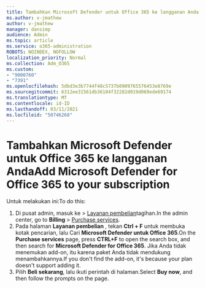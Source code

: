 ```yaml
---
title: Tambahkan Microsoft Defender untuk Office 365 ke langganan Anda
ms.author: v-jmathew
author: v-jmathew
manager: dansimp
audience: Admin
ms.topic: article
ms.service: o365-administration
ROBOTS: NOINDEX, NOFOLLOW
localization_priority: Normal
ms.collection: Adm_O365
ms.custom:
- "9000760"
- "7391"
ms.openlocfilehash: 5dbd3e3b7744f48c5737b0909765576453e8769e
ms.sourcegitcommit: 6312ee31561db36104f32282d019d069ede69174
ms.translationtype: MT
ms.contentlocale: id-ID
ms.lasthandoff: 03/11/2021
ms.locfileid: "50746268"
---
```

# <a name="add-microsoft-defender-for-office-365-to-your-subscription"></a><span data-ttu-id="fc5b7-102">Tambahkan Microsoft Defender untuk Office 365 ke langganan Anda</span><span class="sxs-lookup"><span data-stu-id="fc5b7-102">Add Microsoft Defender for Office 365 to your subscription</span></span>

<span data-ttu-id="fc5b7-103">Untuk melakukan ini:</span><span class="sxs-lookup"><span data-stu-id="fc5b7-103">To do this:</span></span>

1. <span data-ttu-id="fc5b7-104">Di pusat admin, masuk ke   >  [Layanan pembelian](https://go.microsoft.com/fwlink/p/?linkid=868433)tagihan.</span><span class="sxs-lookup"><span data-stu-id="fc5b7-104">In the admin center, go to **Billing** > [Purchase services](https://go.microsoft.com/fwlink/p/?linkid=868433).</span></span>
2. <span data-ttu-id="fc5b7-105">Pada halaman **Layanan pembelian** , tekan **Ctrl + F** untuk membuka kotak pencarian, lalu Cari **Microsoft Defender untuk Office 365**.</span><span class="sxs-lookup"><span data-stu-id="fc5b7-105">On the **Purchase services** page, press **CTRL+F** to open the search box, and then search for **Microsoft Defender for Office 365**.</span></span> <span data-ttu-id="fc5b7-106">Jika Anda tidak menemukan add-on, itu karena paket Anda tidak mendukung menambahkannya.</span><span class="sxs-lookup"><span data-stu-id="fc5b7-106">If you don't find the add-on, it's because your plan doesn't support adding it.</span></span>
3. <span data-ttu-id="fc5b7-107">Pilih **Beli sekarang**, lalu ikuti perintah di halaman.</span><span class="sxs-lookup"><span data-stu-id="fc5b7-107">Select **Buy now**, and then follow the prompts on the page.</span></span>
